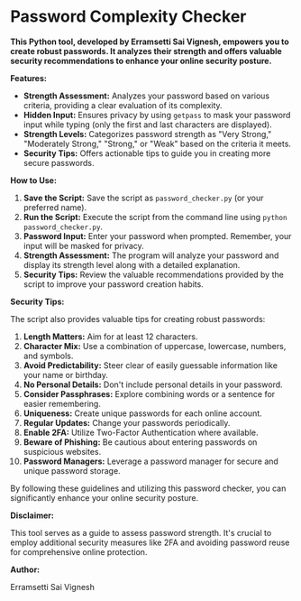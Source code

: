# Password Complexity Checker

**This Python tool, developed by Erramsetti Sai Vignesh, empowers you to create robust passwords. It analyzes their strength and offers valuable security recommendations to enhance your online security posture.**

**Features:**

* **Strength Assessment:** Analyzes your password based on various criteria, providing a clear evaluation of its complexity.
* **Hidden Input:** Ensures privacy by using `getpass` to mask your password input while typing (only the first and last characters are displayed).
* **Strength Levels:** Categorizes password strength as "Very Strong," "Moderately Strong," "Strong," or "Weak" based on the criteria it meets.
* **Security Tips:** Offers actionable tips to guide you in creating more secure passwords.

**How to Use:**

1. **Save the Script:** Save the script as `password_checker.py` (or your preferred name).
2. **Run the Script:** Execute the script from the command line using `python password_checker.py`.
3. **Password Input:** Enter your password when prompted. Remember, your input will be masked for privacy.
4. **Strength Assessment:** The program will analyze your password and display its strength level along with a detailed explanation.
5. **Security Tips:** Review the valuable recommendations provided by the script to improve your password creation habits.

**Security Tips:**

The script also provides valuable tips for creating robust passwords:

1. **Length Matters:** Aim for at least 12 characters.
2. **Character Mix:** Use a combination of uppercase, lowercase, numbers, and symbols.
3. **Avoid Predictability:** Steer clear of easily guessable information like your name or birthday.
4. **No Personal Details:** Don't include personal details in your password.
5. **Consider Passphrases:** Explore combining words or a sentence for easier remembering.
6. **Uniqueness:** Create unique passwords for each online account.
7. **Regular Updates:** Change your passwords periodically.
8. **Enable 2FA:** Utilize Two-Factor Authentication where available.
9. **Beware of Phishing:** Be cautious about entering passwords on suspicious websites.
10. **Password Managers:** Leverage a password manager for secure and unique password storage.

By following these guidelines and utilizing this password checker, you can significantly enhance your online security posture.

**Disclaimer:**

This tool serves as a guide to assess password strength. It's crucial to employ additional security measures like 2FA and avoiding password reuse for comprehensive online protection.

**Author:**

Erramsetti Sai Vignesh
